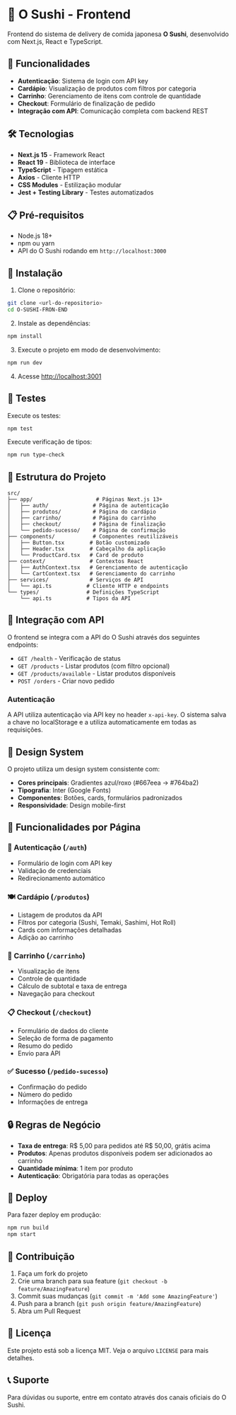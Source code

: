 # 🍣 O Sushi - Frontend

Frontend do sistema de delivery de comida japonesa **O Sushi**, desenvolvido com Next.js, React e TypeScript.

## 🚀 Funcionalidades

- **Autenticação**: Sistema de login com API key
- **Cardápio**: Visualização de produtos com filtros por categoria
- **Carrinho**: Gerenciamento de itens com controle de quantidade
- **Checkout**: Formulário de finalização de pedido
- **Integração com API**: Comunicação completa com backend REST

## 🛠️ Tecnologias

- **Next.js 15** - Framework React
- **React 19** - Biblioteca de interface
- **TypeScript** - Tipagem estática
- **Axios** - Cliente HTTP
- **CSS Modules** - Estilização modular
- **Jest + Testing Library** - Testes automatizados

## 📋 Pré-requisitos

- Node.js 18+ 
- npm ou yarn
- API do O Sushi rodando em `http://localhost:3000`

## 🔧 Instalação

1. Clone o repositório:
```bash
git clone <url-do-repositorio>
cd O-SUSHI-FRON-END
```

2. Instale as dependências:
```bash
npm install
```

3. Execute o projeto em modo de desenvolvimento:
```bash
npm run dev
```

4. Acesse [http://localhost:3001](http://localhost:3001)

## 🧪 Testes

Execute os testes:
```bash
npm test
```

Execute verificação de tipos:
```bash
npm run type-check
```

## 📁 Estrutura do Projeto

```
src/
├── app/                    # Páginas Next.js 13+
│   ├── auth/              # Página de autenticação
│   ├── produtos/          # Página do cardápio
│   ├── carrinho/          # Página do carrinho
│   ├── checkout/          # Página de finalização
│   └── pedido-sucesso/    # Página de confirmação
├── components/            # Componentes reutilizáveis
│   ├── Button.tsx        # Botão customizado
│   ├── Header.tsx        # Cabeçalho da aplicação
│   └── ProductCard.tsx   # Card de produto
├── context/              # Contextos React
│   ├── AuthContext.tsx   # Gerenciamento de autenticação
│   └── CartContext.tsx   # Gerenciamento do carrinho
├── services/             # Serviços de API
│   └── api.ts           # Cliente HTTP e endpoints
└── types/               # Definições TypeScript
    └── api.ts           # Tipos da API
```

## 🔌 Integração com API

O frontend se integra com a API do O Sushi através dos seguintes endpoints:

- `GET /health` - Verificação de status
- `GET /products` - Listar produtos (com filtro opcional)
- `GET /products/available` - Listar produtos disponíveis
- `POST /orders` - Criar novo pedido

### Autenticação

A API utiliza autenticação via API key no header `x-api-key`. O sistema salva a chave no localStorage e a utiliza automaticamente em todas as requisições.

## 🎨 Design System

O projeto utiliza um design system consistente com:

- **Cores principais**: Gradientes azul/roxo (#667eea → #764ba2)
- **Tipografia**: Inter (Google Fonts)
- **Componentes**: Botões, cards, formulários padronizados
- **Responsividade**: Design mobile-first

## 📱 Funcionalidades por Página

### 🔐 Autenticação (`/auth`)
- Formulário de login com API key
- Validação de credenciais
- Redirecionamento automático

### 🍽️ Cardápio (`/produtos`)
- Listagem de produtos da API
- Filtros por categoria (Sushi, Temaki, Sashimi, Hot Roll)
- Cards com informações detalhadas
- Adição ao carrinho

### 🛒 Carrinho (`/carrinho`)
- Visualização de itens
- Controle de quantidade
- Cálculo de subtotal e taxa de entrega
- Navegação para checkout

### 📋 Checkout (`/checkout`)
- Formulário de dados do cliente
- Seleção de forma de pagamento
- Resumo do pedido
- Envio para API

### ✅ Sucesso (`/pedido-sucesso`)
- Confirmação do pedido
- Número do pedido
- Informações de entrega

## 🔒 Regras de Negócio

- **Taxa de entrega**: R$ 5,00 para pedidos até R$ 50,00, grátis acima
- **Produtos**: Apenas produtos disponíveis podem ser adicionados ao carrinho
- **Quantidade mínima**: 1 item por produto
- **Autenticação**: Obrigatória para todas as operações

## 🚀 Deploy

Para fazer deploy em produção:

```bash
npm run build
npm start
```

## 🤝 Contribuição

1. Faça um fork do projeto
2. Crie uma branch para sua feature (`git checkout -b feature/AmazingFeature`)
3. Commit suas mudanças (`git commit -m 'Add some AmazingFeature'`)
4. Push para a branch (`git push origin feature/AmazingFeature`)
5. Abra um Pull Request

## 📄 Licença

Este projeto está sob a licença MIT. Veja o arquivo `LICENSE` para mais detalhes.

## 📞 Suporte

Para dúvidas ou suporte, entre em contato através dos canais oficiais do O Sushi.
